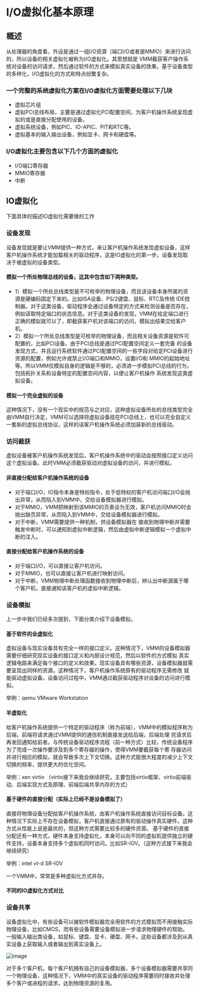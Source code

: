 # I/O虚拟化基本原理

## 概述
从处理器的角度看，外设是通过一组I/O资源（端口I/O或者是MMIO）来进行访问的，所以设备的相关虚拟化被称为I/O虚拟化。其思想就是 VMM截获客户操作系统对设备的访问请求，然后通过软件的方式来模拟真实设备的效果。基于设备类型的多样化，I/O虚拟化的方式和特点纷繁复杂。

### 一个完整的系统虚拟化方案在I/O虚拟化方面需要处理以下几块
* 虚拟芯片组
* 虚拟PCI总线布局，主要是通过虚拟化PCI配置空间，为客户机操作系统呈现虚拟的或是直接分配使用的设备。
* 虚拟系统设备，例如PIC、IO-APIC、PIT和RTC等。
* 虚拟基本的输入输出设备，例如显卡、网卡和硬盘等。

### I/O虚拟化主要包含以下几个方面的虚拟化
* I/O端口寄存器
* MMIO寄存器
* 中断

## IO虚拟化
下面具体的描述IO虚拟化需要做的工作

### 设备发现
设备发现就是要让VMM提供一种方式，来让客户机操作系统发现虚拟设备，这样客户机操作系统才能加载相关的驱动程序，这是IO虚拟化的第一步。设备发现取决于被虚拟的设备类型。

#### 模拟一个所处物理总线的设备，这其中包含如下两种类型。

* 1）模拟一个所处总线类型是不可枚举的物理设备，而且该设备本身所属的资源是硬编码固定下来的。比如ISA设备、PS/2键盘、鼠标、RTC及传统 IDE控制器。对于这类设备，驱动程序会通过设备特定的方式来检测设备是否存在，例如读取特定端口的状态信息。对于这类设备的发现，VMM在给定端口进行 正确的模拟就可以了，即截获客户机对该端口的访问，模拟出结果交给客户机。
* 2）模拟一个所处总线类型是可枚举的物理设备，而且相关设备资源是软件可配置的，比如PCI设备。由于PCI总线是通过PCI配置空间定义一套完备 的设备发现方式，并且运行系统软件通过PCI配置空间的一些字段对给定PCI设备进行资源的配置，例如允许或禁止I/O端口和MMIO，设置I/O和 MMIO的起始地址等。所以VMM仅模拟自身的逻辑是不够的，必须进一步模拟PCI总线的行为，包括拓扑关系和设备特定的配置空间内容，以便让客户机操作 系统发现这类虚拟设备。

#### 模拟一个完全虚拟的设备

这种情况下，没有一个现实中的规范与之对应，这种虚拟设备所处的总线类型完全由VMM自行决定，VMM可以选择将虚拟设备挂在PCI总线上，也可以完全自定义一套新的虚拟总线协议，这样的话客户机操作系统必须加装新的总线驱动。

### 访问截获
虚拟设备被客户机操作系统发现后，客户机操作系统中的驱动会按照接口定义访问这个虚拟设备。此时VMM必须截获驱动对虚拟设备的访问，并进行模拟。

#### 非直接分配给客户机操作系统的设备

* 对于端口I/O，IO指令本身是特权指令，处于低特权的客户机访问端口I/O会抛出异常，从而陷入到VMM中，交给设备模拟器进行模拟。
* 对于MMIO，VMM把映射到该MMIO的页表设为无效，客户机访问MMIO时会抛出缺页异常，从而陷入到VMM中，交给设备模拟器进行模拟。
* 对于中断，VMM需要提供一种机制，供设备模拟器在 接收到物理中断并需要触发中断时，可以通知到虚拟中断逻辑，然后由虚拟中断逻辑模拟一个虚拟中断的注入。

#### 直接分配给客户机操作系统的设备

* 对于端口I/O，可以直接让客户机访问。
* 对于MMIO，也可以直接让客户机进行映射访问。
* 对于中断，VMM物理中断处理函数接收到物理中断后，辨认出中断源属于哪个客户机，直接通知该客户机的虚拟中断逻辑。

### 设备模拟
上一步中我们已经多次提到，下面分类介绍下设备模拟。

#### 基于软件的全虚拟化

虚拟设备与现实设备具有完全一样的接口定义。这种情况下，VMM的设备模拟器需要仔细研究现实设备的接口定义和内部设计规范，然后以软件的方式模拟 真实逻辑电路来满足每个接口的定义和效果。现实设备具有哪些资源，设备模拟器就需要呈现出同样的资源。这种情况下，客户机操作系统原有的驱动程序无需修改 就能驱动虚拟设备。设备访问过程中，VMM通过截获驱动程序对设备的访问进行模拟。

举例：qemu    VMware Workstation

#### 半虚拟化

给客户机操作系统提供一个特定的驱动程序（称为前端），VMM中的模拟程序称为后端，前端将请求通过VMM提供的通信机制直接发送给后端，后端处理 完请求后再发回通知给前者。与传统设备驱动程序流程（前一种方式）比较，传统设备程序为了完成一次操作要涉及到多个寄存器的操作，使得VMM要截获每个寄 存器访问并进行相应的模拟，就会导致多次上下文切换。这种方式能很大程度的减少上下文切换的频率，提供更大的优化空间。

举例：xen   virtio （virtio接下来我会继续研究，主要包括virtio框架、virtio前端驱动、后端实现方式及原理、前端后端共享内存的方式）

#### 基于硬件的直接分配（实际上已经不是设备模拟了）

直接将物理设备分配给客户机操作系统，由客户机操作系统直接访问目标设备。这种情况下实际上不存在设备模拟，客户机直接通过原有的驱动操作真实硬件。这种方式从性能上说是最优的，但这种方式需要比较多的硬件资源。
基于硬件的直接分配还有一种方式，硬件本身支持虚拟化，本身可以向不同的虚拟机提供独立的硬件支持，设备本身支持多个虚拟机同时访问。比如SR-IOV。（这种方式接下来我会继续研究）

 举例：intel vt-d      SR-IOV

一个VMM中，常常是多种虚拟化方式并存。

#### 不同的IO虚拟化方式对比


### 设备共享

设备虚拟化中，有些设备可以被软件模拟器完全用软件的方式模拟而不用接触实际物理设备，比如CMOS，而有些设备需要设备模拟进一步请求物理硬件的帮助。一般输入输出类设备，如鼠标、键盘、显卡、硬盘、网卡。这些设备都涉及到从真实设备上获取输入或者输出到真实设备上。

![image](https://user-images.githubusercontent.com/87458342/134510691-f329d2e5-4aae-47a0-8339-23d65ecd82ae.png)

对于多个客户机，每个客户机拥有自己的设备模拟器，多个设备模拟器需要共享同一个物理设备，这种情况下，VMM中的真实设备的驱动程序需要同时接收并处理多个客户或进程的请求，达到物理资源的复用。
